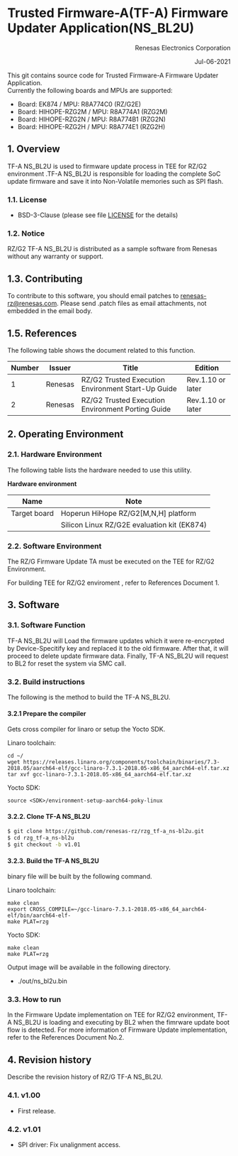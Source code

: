 Trusted Firmware-A(TF-A) Firmware Updater Application(NS_BL2U)
==========================================

<Div Align="right">
Renesas Electronics Corporation

Jul-06-2021
</Div>


This git contains source code for Trusted Firmware-A Firmware Updater Application.\
Currently the following boards and MPUs are supported:

- Board: EK874 / MPU: R8A774C0 (RZ/G2E)
- Board: HIHOPE-RZG2M / MPU: R8A774A1 (RZG2M)
- Board: HIHOPE-RZG2N / MPU: R8A774B1 (RZG2N)
- Board: HIHOPE-RZG2H / MPU: R8A774E1 (RZG2H)

## 1. Overview
TF-A NS_BL2U  is used to firmware update process in TEE for RZ/G2 environment
 .TF-A NS_BL2U is responsible for loading the complete SoC update firmware and save it into Non-Volatile memories such as SPI flash.

### 1.1. License

  - BSD-3-Clause (please see file [LICENSE](LICENSE) for the details)

### 1.2. Notice

RZ/G2 TF-A NS_BL2U is distributed as a sample software from Renesas without any warranty or support.

## 1.3. Contributing

To contribute to this software, you should email patches to renesas-rz@renesas.com. Please send .patch files as email attachments, not embedded in the email body.

## 1.5. References

The following table shows the document related to this function.

| Number | Issuer  | Title                                                          | Edition           |
|--------|---------|----------------------------------------------------------------|-------------------|
| 1      | Renesas | RZ/G2 Trusted Execution Environment Start-Up Guide             | Rev.1.10 or later |
| 2      | Renesas | RZ/G2 Trusted Execution Environment Porting Guide              | Rev.1.10 or later |


## 2. Operating Environment

### 2.1. Hardware Environment

The following table lists the hardware needed to use this utility.

__Hardware environment__

| Name         | Note                                        |
|--------------|---------------------------------------------|
| Target board | Hoperun HiHope RZ/G2[M,N,H] platform        |
|              | Silicon Linux RZ/G2E evaluation kit (EK874) |

### 2.2. Software Environment

The RZ/G Firmware Update TA must be executed on the TEE for RZ/G2 Environment.

For building TEE for RZ/G2 enviroment , refer to References Document 1.


## 3. Software

### 3.1. Software Function
TF-A NS_BL2U will Load the firmware updates which it were re-encrypted by Device-Specitify key and replaced it to the old firmware. After that, it will proceed to delete update firmware data. Finally, TF-A NS_BL2U will request to BL2 for reset the system via SMC call.
### 3.2. Build instructions
The following is the method to build the TF-A NS_BL2U.

#### 3.2.1 Prepare the compiler
Gets cross compiler for linaro or setup the Yocto SDK.

Linaro toolchain:

```shell
cd ~/
wget https://releases.linaro.org/components/toolchain/binaries/7.3-2018.05/aarch64-elf/gcc-linaro-7.3.1-2018.05-x86_64_aarch64-elf.tar.xz
tar xvf gcc-linaro-7.3.1-2018.05-x86_64_aarch64-elf.tar.xz
```

Yocto SDK:

```shell
source <SDK>/environment-setup-aarch64-poky-linux
```

#### 3.2.2. Clone TF-A NS_BL2U

```bash
$ git clone https://github.com/renesas-rz/rzg_tf-a_ns-bl2u.git
$ cd rzg_tf-a_ns-bl2u
$ git checkout -b v1.01
```
#### 3.2.3. Build the TF-A NS_BL2U

binary file will be built by the following command.

Linaro toolchain:

```shell
make clean
export CROSS_COMPILE=~/gcc-linaro-7.3.1-2018.05-x86_64_aarch64-elf/bin/aarch64-elf- 
make PLAT=rzg
```

Yocto SDK:

```shell
make clean
make PLAT=rzg
```

Output image will be available in the following directory.

* ./out/ns_bl2u.bin

### 3.3. How to run

In the Firmware Update implementation on TEE for RZ/G2 environment, TF-A NS_BL2U is loading and executing by BL2 when the fimrware update boot flow is detected. For more information of Firmware Update implementation, refer to the References Document No.2.

## 4. Revision history

Describe the revision history of RZ/G TF-A NS_BL2U.

### 4.1. v1.00

- First release.

### 4.2. v1.01

- SPI driver: Fix unalignment access.


